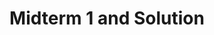 ---
link: designopt_mid1_2017_solution.pdf
title: Midterm 1 and Solution
year: 2017
published: false
categories: designopt_assignment
---